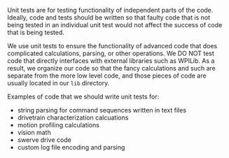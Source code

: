 Unit tests are for testing functionality of independent parts of the code. Ideally, code and tests should be written so that faulty code that is not being tested in an individual unit test would not affect the success of code that is being tested.

We use unit tests to ensure the functionality of advanced code that does complicated calculations, parsing, or other operations. We DO NOT test code that directly interfaces with external libraries such as WPILib. As a result, we organize our code so that the fancy calculations and such are separate from the more low level code, and those pieces of code are usually located in our `lib` directory.

Examples of code that we should write unit tests for:

- string parsing for command sequences written in text files
- drivetrain characterization calcuations
- motion profiling calculations
- vision math
- swerve drive code
- custom log file encoding and parsing 